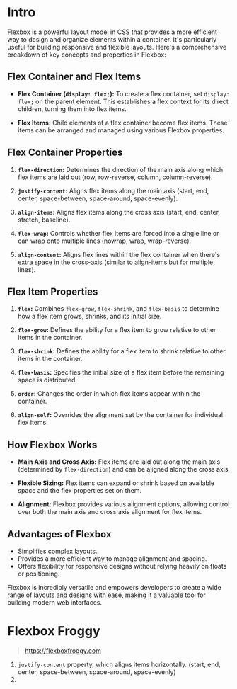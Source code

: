 # Intro

Flexbox is a powerful layout model in CSS that provides a more efficient way to design and organize elements within a container. It's particularly useful for building responsive and flexible layouts. Here's a comprehensive breakdown of key concepts and properties in Flexbox:

## Flex Container and Flex Items

- **Flex Container (`display: flex;`):** To create a flex container, set `display: flex;` on the parent element. This establishes a flex context for its direct children, turning them into flex items.
  
- **Flex Items:** Child elements of a flex container become flex items. These items can be arranged and managed using various Flexbox properties.

## Flex Container Properties

1. **`flex-direction`:** Determines the direction of the main axis along which flex items are laid out (row, row-reverse, column, column-reverse).
   
2. **`justify-content`:** Aligns flex items along the main axis (start, end, center, space-between, space-around, space-evenly).

3. **`align-items`:** Aligns flex items along the cross axis (start, end, center, stretch, baseline).

4. **`flex-wrap`:** Controls whether flex items are forced into a single line or can wrap onto multiple lines (nowrap, wrap, wrap-reverse).

5. **`align-content`:** Aligns flex lines within the flex container when there's extra space in the cross-axis (similar to align-items but for multiple lines).

## Flex Item Properties

1. **`flex`:** Combines `flex-grow`, `flex-shrink`, and `flex-basis` to determine how a flex item grows, shrinks, and its initial size.

2. **`flex-grow`:** Defines the ability for a flex item to grow relative to other items in the container.

3. **`flex-shrink`:** Defines the ability for a flex item to shrink relative to other items in the container.

4. **`flex-basis`:** Specifies the initial size of a flex item before the remaining space is distributed.

5. **`order`:** Changes the order in which flex items appear within the container.

6. **`align-self`:** Overrides the alignment set by the container for individual flex items.

## How Flexbox Works

- **Main Axis and Cross Axis:** Flex items are laid out along the main axis (determined by `flex-direction`) and can be aligned along the cross axis.
  
- **Flexible Sizing:** Flex items can expand or shrink based on available space and the flex properties set on them.
  
- **Alignment:** Flexbox provides various alignment options, allowing control over both the main axis and cross axis alignment for flex items.

## Advantages of Flexbox

- Simplifies complex layouts.
- Provides a more efficient way to manage alignment and spacing.
- Offers flexibility for responsive designs without relying heavily on floats or positioning.

Flexbox is incredibly versatile and empowers developers to create a wide range of layouts and designs with ease, making it a valuable tool for building modern web interfaces.

# Flexbox Froggy

> https://flexboxfroggy.com

1. `justify-content` property, which aligns items horizontally. (start, end, center, space-between, space-around, space-evenly)
2. 